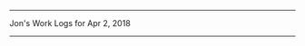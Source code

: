 *****************************************************************

Jon's Work Logs for Apr 2, 2018

*****************************************************************

